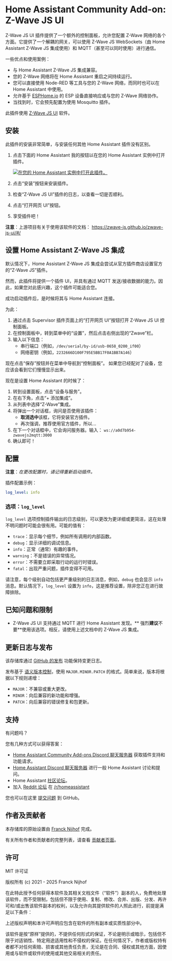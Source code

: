 # Home Assistant Community Add-on: Z-Wave JS UI

Z-Wave JS UI 插件提供了一个额外的控制面板，允许您配置 Z-Wave 网络的各个方面。它提供了一个解耦的网关，可以使用 Z-Wave JS WebSockets（由 Home Assistant Z-Wave JS 集成使用）和 MQTT（甚至可以同时使用）进行通信。

一些优点和使用案例：

- 与 Home Assistant Z-Wave JS 集成兼容。
- 您的 Z-Wave 网络将在 Home Assistant 重启之间持续运行。
- 您可以直接使用 Node-RED 等工具与您的 Z-Wave 网络，而同时也可以在 Home Assistant 中使用。
- 允许基于 [ESPHome.io][esphome] 的 ESP 设备直接响应或与您的 Z-Wave 网络协作。
- 当找到时，它会预先配置为使用 Mosquitto 插件。

此插件使用 [Z-Wave JS UI][zwave-js-ui] 软件。

## 安装

此插件的安装非常简单，与安装任何其他 Home Assistant 插件没有区别。

1. 点击下面的 Home Assistant 我的按钮以在您的 Home Assistant 实例中打开插件。

   [![在您的 Home Assistant 实例中打开此插件。][addon-badge]][addon]

1. 点击“安装”按钮来安装插件。
1. 检查“Z-Wave JS UI”插件的日志，以查看一切是否顺利。
1. 点击“打开网页 UI”按钮。
1. 享受插件吧！

**注意**：上游项目有关于使用该软件的文档：
<https://zwave-js.github.io/zwave-js-ui/#/>

## 设置 Home Assistant Z-Wave JS 集成

默认情况下，Home Assistant Z-Wave JS 集成会尝试从官方插件商店设置官方的“Z-Wave JS”插件。

然而，此插件将提供一个插件 UI，并具有通过 MQTT 发送/接收数据的能力。因此，如果您对此感兴趣，这个插件可能适合您。

成功启动插件后，是时候将其与 Home Assistant 连接。

为此：

1. 通过点击 Supervisor 插件页面上的“打开网页 UI”按钮打开 Z-Wave JS UI 控制面板。
1. 在控制面板中，转到菜单中的“设置”，然后点击右侧出现的“Zwave”栏。
1. 输入以下信息：
   - 串行端口（例如，`/dev/serial/by-id/usb-0658_0200_if00`）
   - 网络密钥（例如，`2232666D100F795E5BB17F0A1BB7A146`）

现在点击“保存”按钮并在菜单中导航到“控制面板”。
如果您已经配对了设备，您应该会看到它们慢慢显示出来。

现在是设置 Home Assistant 的时候了：

1. 转到设置面板，点击“设备与服务”。
1. 在右下角，点击“+ 添加集成”。
1. 从列表中选择“Z-Wave”集成。
1. 将弹出一个对话框，询问是否使用该插件：
   - **取消选中**该框，它将安装官方插件。
   - 再次强调，推荐使用官方插件，所以...
1. 在下一个对话框中，它会询问服务器。输入：
   `ws://a0d7b954-zwavejs2mqtt:3000`
1. 确认即可！

## 配置

**注意**：_在更改配置时，请记得重新启动插件。_

插件配置示例：

```yaml
log_level: info
```

### 选项：`log_level`

`log_level` 选项控制插件输出的日志级别，可以更改为更详细或更简洁，这在处理不明问题时可能会很有用。可能的值有：

- `trace`：显示每个细节，例如所有调用的内部函数。
- `debug`：显示详细的调试信息。
- `info`：正常（通常）有趣的事件。
- `warning`：不是错误的异常情况。
- `error`：不需要立即采取行动的运行时错误。
- `fatal`：出现严重问题，插件变得不可用。

请注意，每个级别自动包括更严重级别的日志消息，例如，`debug` 也会显示 `info` 消息。默认情况下，`log_level` 设置为 `info`，这是推荐设置，除非您正在进行故障排除。

## 已知问题和限制

- Z-Wave JS UI 支持通过 MQTT 进行 Home Assistant 发现。**
强烈**建议**不要**使用该选项。相反，请使用上述文档中的 Z-Wave JS 集成。

## 更新日志与发布

该存储库通过 [GitHub 的发布][releases] 功能保持变更日志。

发布基于 [语义版本控制][semver]，使用 `MAJOR.MINOR.PATCH` 的格式。简单来说，版本将根据以下规则递增：

- `MAJOR`：不兼容或重大更改。
- `MINOR`：向后兼容的新功能和增强。
- `PATCH`：向后兼容的错误修复和包更新。

## 支持

有问题吗？

您有几种方式可以获得答案：

- [Home Assistant Community Add-ons Discord 聊天服务器][discord] 获取插件支持和功能请求。
- [Home Assistant Discord 聊天服务器][discord-ha] 进行一般 Home Assistant 讨论和提问。
- Home Assistant [社区论坛][forum]。
- 加入 [Reddit 论坛][reddit] 在 [/r/homeassistant][reddit]

您也可以在这里 [提交问题][issue] 到 GitHub。

## 作者及贡献者

本存储库的原始设置由 [Franck Nijhof][frenck] 完成。

有关所有作者和贡献者的完整列表，请查看 [贡献者页面][contributors]。

## 许可

MIT 许可证

版权所有 (c) 2021 - 2025 Franck Nijhof

在此特此授予任何获得本软件及其相关文档文件（“软件”）副本的人，免费地处理该软件，而不受限制，包括但不限于使用、复制、修改、合并、出版、分发、再许可和/或出售该软件副本的权利，以及允许向其提供软件的人照此进行，前提是满足以下条件：

上述版权声明和本许可声明应包含在软件的所有副本或实质性部分中。

该软件是按“原样”提供的，不提供任何形式的保证，不论是明示或暗示，包括但不限于对适销性、特定用途适用性和不侵权的保证。在任何情况下，作者或版权持有者都不对任何索赔、损害或其他责任负责，无论是在合同、侵权或其他方面，因使用或与软件或软件的使用或其他交易相关的责任。

[addon-badge]: https://my.home-assistant.io/badges/supervisor_addon.svg
[addon]: https://my.home-assistant.io/redirect/supervisor_addon/?addon=a0d7b954_zwavejs2mqtt&repository_url=https%3A%2F%2Fgithub.com%2Fhassio-addons%2Frepository
[contributors]: https://github.com/hassio-addons/addon-zwave-js-ui/graphs/contributors
[discord-ha]: https://discord.gg/c5DvZ4e
[discord]: https://discord.me/hassioaddons
[esphome]: https://esphome.io/components/mqtt.html#on-message-trigger
[forum-shield]: https://img.shields.io/badge/community-forum-brightgreen.svg
[forum]: https://community.home-assistant.io/?u=frenck
[frenck]: https://github.com/frenck
[issue]: https://github.com/hassio-addons/addon-zwave-js-ui/issues
[reddit]: https://reddit.com/r/homeassistant
[releases]: https://github.com/hassio-addons/addon-zwave-js-ui/releases
[semver]: https://semver.org/spec/v2.0.0.html
[zwave-js-ui]: https://github.com/zwave-js/zwave-js-ui